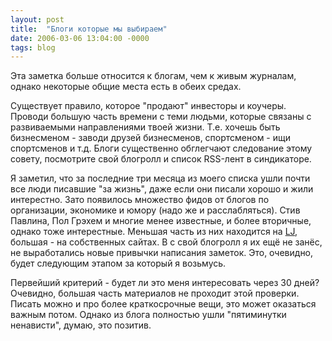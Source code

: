 ```yaml
---
layout: post
title:  "Блоги которые мы выбираем"
date: 2006-03-06 13:04:00 -0000
tags: blog 
---
```


Эта заметка больше относится к блогам, чем к живым журналам, однако некоторые общие места есть в обеих средах. 

Существует правило, которое "продают" инвесторы и коучеры. Проводи большую часть времени с теми людьми, которые связаны с развиваемыми направлениями твоей жизни. Т.е. хочешь быть бизнесменом - заводи друзей бизнесменов, спортсменом - ищи спортсменов и т.д. Блоги существенно обглегчают следование этому совету, посмотрите свой блогролл и список RSS-лент в синдикаторе.

Я заметил, что за последние три месяца из моего списка ушли почти все люди писавшие "за жизнь", даже если они писали хорошо и жили интерестно. Зато появилось множество фидов от блогов по организации, экономике и юмору (надо же и расслабляться). Стив Павлина, Пол Грэхем и многие менее известные, и более вторичные, однако тоже интерестные. Меньшая часть из них находится на [LJ](http://livejournal.com), большая - на собственных сайтах. В с свой блогролл я их ещё не занёс, не выработались новые привычки написания заметок. Это, очевидно, будет следующим этапом за который я возьмусь.

Первейший критерий - будет ли это меня интересовать через 30 дней? Очевидно, большая часть материалов не проходит этой проверки. Писать можно и про более краткосрочные вещи, это может оказаться важным потом. Однако из блога полностью ушли "пятиминутки ненависти", думаю, это позитив.